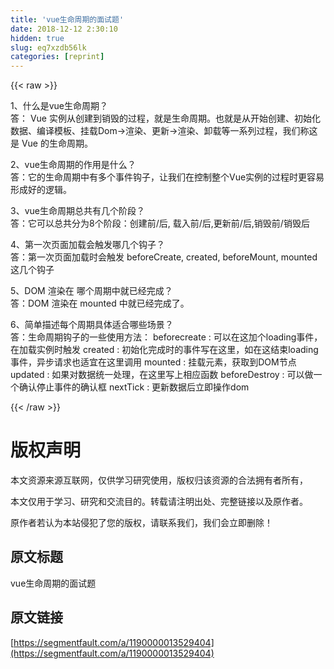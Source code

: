 ```yaml
---
title: 'vue生命周期的面试题' 
date: 2018-12-12 2:30:10
hidden: true
slug: eq7xzdb56lk
categories: [reprint]
---
```


{{< raw >}}

                    
<p>1、什么是vue生命周期？<br>答： Vue 实例从创建到销毁的过程，就是生命周期。也就是从开始创建、初始化数据、编译模板、挂载Dom→渲染、更新→渲染、卸载等一系列过程，我们称这是 Vue 的生命周期。</p>
<p>2、vue生命周期的作用是什么？<br>答：它的生命周期中有多个事件钩子，让我们在控制整个Vue实例的过程时更容易形成好的逻辑。</p>
<p>3、vue生命周期总共有几个阶段？<br>答：它可以总共分为8个阶段：创建前/后, 载入前/后,更新前/后,销毁前/销毁后</p>
<p>4、第一次页面加载会触发哪几个钩子？<br>答：第一次页面加载时会触发 beforeCreate, created, beforeMount, mounted 这几个钩子</p>
<p>5、DOM 渲染在 哪个周期中就已经完成？<br>答：DOM 渲染在 mounted 中就已经完成了。</p>
<p>6、简单描述每个周期具体适合哪些场景？<br>答：生命周期钩子的一些使用方法： beforecreate : 可以在这加个loading事件，在加载实例时触发 created : 初始化完成时的事件写在这里，如在这结束loading事件，异步请求也适宜在这里调用 mounted : 挂载元素，获取到DOM节点 updated : 如果对数据统一处理，在这里写上相应函数 beforeDestroy : 可以做一个确认停止事件的确认框 nextTick : 更新数据后立即操作dom</p>

                
{{< /raw >}}

# 版权声明
本文资源来源互联网，仅供学习研究使用，版权归该资源的合法拥有者所有，

本文仅用于学习、研究和交流目的。转载请注明出处、完整链接以及原作者。

原作者若认为本站侵犯了您的版权，请联系我们，我们会立即删除！

## 原文标题
vue生命周期的面试题

## 原文链接
[https://segmentfault.com/a/1190000013529404](https://segmentfault.com/a/1190000013529404)

